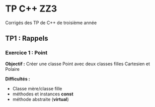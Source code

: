 # TP C++ ZZ3
Corrigés des TP de C++ de troisième année

## TP1 : Rappels

### Exercice 1 : Point

**Objectif :** Créer une classe Point avec deux classes filles Cartesien et Polaire

**Difficultés :**
- Classe mère/classe fille
- méthodes et instances **const**
- méthode abstraite (**virtual**)